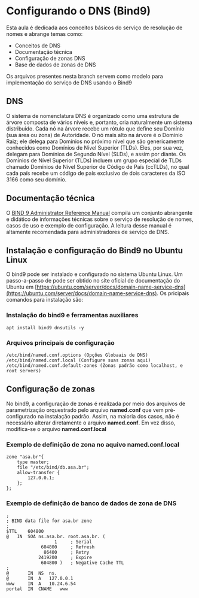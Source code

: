 # Configurando o DNS (Bind9)
Esta aula é dedicada aos conceitos básicos do serviço de resolução de nomes e abrange temas como:

- Conceitos de DNS
- Documentação técnica
- Configuração de zonas DNS
- Base de dados de zonas de DNS

Os arquivos presentes nesta branch servem como modelo para implementação do serviço de DNS usando o Bind9

## DNS
O sistema de nomenclatura DNS é organizado como uma estrutura de árvore composta de vários níveis e, portanto, cria naturalmente um sistema distribuído. Cada nó na árvore recebe um rótulo que define seu Domínio (sua área ou zona) de Autoridade. O nó mais alto na árvore é o Domínio Raiz; ele delega para Domínios no próximo nível que são genericamente conhecidos como Domínios de Nível Superior (TLDs). Eles, por sua vez, delegam para Domínios de Segundo Nível (SLDs), e assim por diante. Os Domínios de Nível Superior (TLDs) incluem um grupo especial de TLDs chamado Domínios de Nível Superior de Código de País (ccTLDs), no qual cada país recebe um código de país exclusivo de dois caracteres da ISO 3166 como seu domínio.

## Documentação técnica
O [BIND 9 Administrator Reference Manual](https://bind9.readthedocs.io/en/v9.18.31/index.html) compila um conjunto abrangente e didático de informações técnicas sobre o serviço de resolução de nomes, casos de uso e exemplo de configuração. A leitura desse manual é altamente recomendada para administradores de serviço de DNS.

## Instalação e configuração do Bind9 no Ubuntu Linux
O bind9 pode ser instalado e configurado no sistema Ubuntu Linux. Um passo-a-passo de pode ser obtido no site oficial de documentação do Ubuntu em [https://ubuntu.com/server/docs/domain-name-service-dns](https://ubuntu.com/server/docs/domain-name-service-dns). Os pricipais comandos para instalação são:

### Instalação do bind9 e ferramentas auxiliares

~~~
apt install bind9 dnsutils -y
~~~

### Arquivos principais de configuração

~~~
/etc/bind/named.conf.options (Opções Globaais de DNS)
/etc/bind/named.conf.local (Configure suas zonas aqui)
/etc/bind/named.conf.default-zones (Zonas padrão como localhost, e root servers)
~~~

## Configuração de zonas
No bind9, a configuração de zonas é realizada por meio dos arquivos de parametrização orquestrado pelo arquivo **named.conf** que vem pré-configurado na instalação padrão. Assim, na maioria dos casos, não é necessário alterar diretamente o arquivo **named.conf**. Em vez disso, modifica-se o arquivo **named.conf.local**

### Exemplo de definição de zona no aquivo named.conf.local

~~~
zone "asa.br"{
    type master;
    file "/etc/bind/db.asa.br";
    allow-transfer {
        127.0.0.1;
    };
};
~~~
### Exemplo de definição de banco de dados de zona de DNS

~~~
;
; BIND data file for asa.br zone
;
$TTL	604800
@	IN	SOA	ns.asa.br. root.asa.br. (
			      1		; Serial
			 604800		; Refresh
			  86400		; Retry
			2419200		; Expire
			 604800 )	; Negative Cache TTL
;
@		IN	NS	ns.
@		IN	A	127.0.0.1
www		IN	A	10.24.6.54
portal	IN	CNAME	www
~~~
